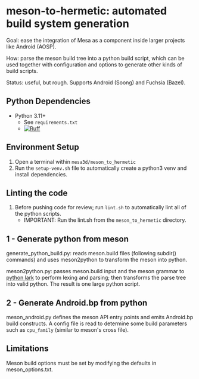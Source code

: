 # meson-to-hermetic: automated build system generation

Goal: ease the integration of Mesa as a component inside larger projects like
Android (AOSP).

How: parse the meson build tree into a python build script, which can be used
together with configuration and options to generate other kinds of build scripts.

Status: useful, but rough.  Supports Android (Soong) and Fuchsia (Bazel).

## Python Dependencies
- Python 3.11+
  - See `requirements.txt`
  - [![Ruff](https://img.shields.io/endpoint?url=https://raw.githubusercontent.com/astral-sh/ruff/main/assets/badge/v2.json)](https://github.com/astral-sh/ruff)

## Environment Setup

1. Open a terminal within `mesa3d/meson_to_hermetic`
2. Run the `setup-venv.sh` file to automatically create a python3 venv and install dependencies.

## Linting the code
1. Before pushing code for review; run `lint.sh` to automatically lint all of the python scripts.
    - IMPORTANT: Run the lint.sh from the `meson_to_hermetic` directory.

## 1 - Generate python from meson

generate_python_build.py: reads meson.build files (following subdir() commands)
and uses meson2python to transform the meson into python.

meson2python.py: passes meson.build input and the meson grammar to
[python lark](https://github.com/lark-parser/lark) to perform lexing and parsing; then
transforms the parse tree into valid python. The result is one large python script.

## 2 - Generate Android.bp from python

meson_android.py defines the meson API entry points and emits Android.bp build
constructs.  A config file is read to determine some build parameters such as
`cpu_family` (similar to meson's cross file).

## Limitations

Meson build options must be set by modifying the defaults in meson_options.txt.
